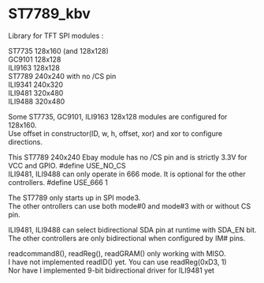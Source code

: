 # ST7789_kbv
Library for TFT SPI modules :

ST7735   128x160 (and 128x128)<br />
GC9101   128x128  
ILI9163  128x128  
ST7789   240x240 with no /CS pin  
ILI9341  240x320  
ILI9481  320x480  
ILI9488  320x480  

Some ST7735, GC9101, ILI9163 128x128 modules are configured for 128x160.     
Use offset in constructor(ID, w, h, offset, xor) and xor to configure directions.  

This ST7789 240x240 Ebay module has no /CS pin and is strictly 3.3V for VCC and GPIO.  #define USE_NO_CS  
ILI9481, ILI9488 can only operate in 666 mode.   It is optional for the other controllers.   #define USE_666 1  

The ST7789 only starts up in SPI mode3.  
The other ontrollers can use both mode#0 and mode#3 with or without CS pin.  

ILI9481, ILI9488 can select bidirectional SDA pin at runtime with SDA_EN bit.    
The other controllers are only bidirectional when configured by IM# pins.  

readcommand8(), readReg(), readGRAM() only working with MISO.  
I have not implemented readID() yet.  You can use readReg(0xD3, 1)  
Nor have I implemented 9-bit bidirectional driver for ILI9481 yet  
